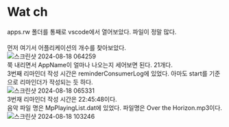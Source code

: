 Wat ch
======
apps.rw 폴더를 통째로 vscode에서 열어보았다. 파일이 정말 많다. <br/><br/>
먼저 여기서 어플리케이션의 개수를 찾아보았다. <br/>
![스크린샷 2024-08-18 064259](https://github.com/user-attachments/assets/73da2776-8140-4830-9020-46e82fa57fdf) <br/>
쭉 내리면서 AppName이 얼마나 나오는지 세어보면 된다. 21개다. <br/>
3번째 리마인더 작성 시간은 reminderConsumerLog에 있었다. 아마도 start를 기준으로 리마인더가 작성되는 듯 하다. <br/>
![스크린샷 2024-08-18 065331](https://github.com/user-attachments/assets/cddb8f66-e096-4d24-8930-ec1ad2df29a7) <br/>
3번재 리마인더 작성 시간은 22:45:48이다. <br/>
음악 파일 명은 MpPlayingList.dat에 있었다. 파일명은 Over the Horizon.mp3이다. <br/>
![스크린샷 2024-08-18 103246](https://github.com/user-attachments/assets/1d8cb415-f216-4ef6-a0e0-6e62e8214b03) <br/>



